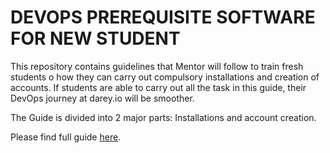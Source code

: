 # DEVOPS PREREQUISITE SOFTWARE FOR NEW STUDENT

This repository contains guidelines that Mentor will follow to train fresh students o how they can carry out compulsory installations and creation of accounts. If students are able to carry out all the task in this guide, their DevOps journey at darey.io will be smoother.

The Guide is divided into 2 major parts: Installations and account creation.


Please find full guide [here](DEVOPS-PREREQUISITE-INSTALLATIONS.md).

